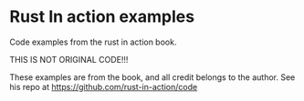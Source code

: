 # Rust In action examples

Code examples from the rust in action book.

THIS IS NOT ORIGINAL CODE!!!

These examples are from the book, and all credit belongs to the author. See his repo at https://github.com/rust-in-action/code
